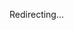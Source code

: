 <!DOCTYPE html>
<html>
  <head>
    <title>Redirecting...</title>
    <link rel="canonical" href="http://colabkitten.me" />
    <meta charset="utf-8" />
    <meta http-equiv="refresh" content="0; url=http://colabkitten.me" />
  </head>
  <body>
    <p>Redirecting...</p>
  </body>
</html>
